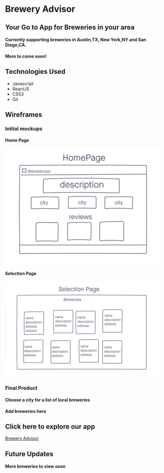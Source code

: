 # Brewery Advisor

## Your Go to App for Breweries in your area

#### Currently supporting breweries in Austin,TX, New York,NY and San Diego,CA.

#### More to come soon!

## Technologies Used

- Javascript
- ReactJS
- CSS3
- Git

## Wireframes

### Initial mockups

#### Home Page

![](src/images/hp_wireframe.png)

#### Selection Page

![](src/images/sp_wireframe.png)

### Final Product

#### Choose a city for a list of local breweries

#### Add breweries here

## Click here to explore our app

<a href="https://google.com/" target="_blank">Brewery Advisor</a>

## Future Updates

#### More breweries to view soon
